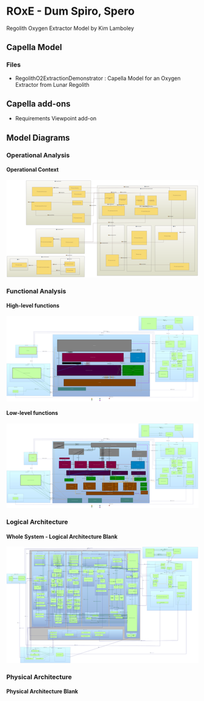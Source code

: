 # ROxE - Dum Spiro, Spero
Regolith Oxygen Extractor Model by Kim Lamboley

## Capella Model

### Files

 * RegolithO2ExtractionDemonstrator : Capella Model for an Oxygen Extractor from Lunar Regolith


## Capella add-ons

* Requirements Viewpoint add-on

## Model Diagrams

### Operational Analysis
#### Operational Context
<img src="./Model-SVG/OA/OAB.svg">

### Functional Analysis
#### High-level functions
<img src="./Model-SVG/SA/SAB_HLF.svg">

#### Low-level functions
<img src="./Model-SVG/SA/SAB_LLF.svg">

### Logical Architecture
#### Whole System - Logical Architecture Blank
<img src="./Model-SVG/LA/LAB-Logical System.svg">



### Physical Architecture
#### Physical Architecture Blank
